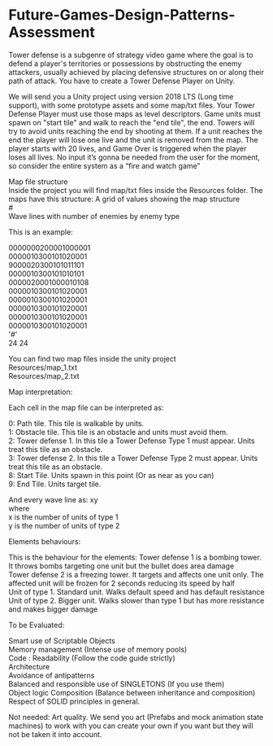 # Future-Games-Design-Patterns-Assessment
					
Tower defense is a subgenre of strategy video game where the goal is to defend a player's 
territories or possessions by obstructing the enemy attackers, usually achieved by placing 
defensive structures on or along their path of attack. You have to create a Tower Defense 
Player on Unity.

We will send you a Unity project using version 2018 LTS (Long time support), 
with some prototype assets and some map/txt files. Your Tower Defense Player must use 
those maps as level descriptors. 
Game units must spawn on "start tile" and walk to reach the "end tile", the end. 
Towers will try to avoid units reaching the end by shooting at them. If a unit reaches the end 
the player will lose one live and the unit is removed from the map. 
The player starts with 20 lives, and Game Over is triggered when the player loses all lives.
No input it’s gonna be needed from the user for the moment, so consider the entire system 
as a “fire and watch game”
					
Map file structure\
Inside the project you will find map/txt files inside the Resources folder. 
The maps have this structure:
A grid of values showing the map structure\
#\
Wave lines with number of enemies by enemy type

This is an example:

0000000200001000001\
0000010300101020001\
9000020300101011101\
0000010300101010101\
0000020001000010108\
0000010300101020001\
0000010300101020001\
0000010300101020001\
0000010300101020001\
0000010300101020001\
'#'\
24 24			

You can find two map files inside the unity project\
Resources/map_1.txt\
Resources/map_2.txt

Map interpretation:				

Each cell in the map file can be interpreted as:

0: Path tile. This tile is walkable by units.\
1: Obstacle tile. This tile is an obstacle and units must avoid them.\
2: Tower defense 1. In this tile a Tower Defense Type 1 must appear. Units treat this tile as an obstacle.\
3: Tower defense 2. In this tile a Tower Defense Type 2 must appear. Units treat this tile as an obstacle.\
8: Start Tile. Units spawn in this point (Or as near as you can)\
9: End Tile. Units target tile.

And every wave line as:
xy\
where\
x is the number of units of type 1\
y is the number of units of type 2
 				 							
Elements behaviours:
 							
This is the behaviour for the elements:
Tower defense 1 is a bombing tower. It throws bombs targeting one unit but the bullet does area damage\
Tower defense 2 is a freezing tower. It targets and affects one unit only. The affected unit will be frozen for 2 seconds reducing its speed by half\
Unit of type 1. Standard unit. Walks default speed and has default resistance\
Unit of type 2. Bigger unit. Walks slower than type 1 but has more resistance and makes bigger damage
 							
To be Evaluated:			 			

Smart use of Scriptable Objects\
Memory management (Intense use of memory pools)\
  Code :
    Readability (Follow the code guide strictly)\
    Architecture\
    Avoidance of antipatterns\
    Balanced and responsible use of SINGLETONS (If you use them)\
    Object logic Composition (Balance between inheritance and composition)\
    Respect of SOLID principles in general.

Not needed:
Art quality. We send you art (Prefabs and mock animation state machines) to work with you can create your own if you want but they will not be taken it into account.
